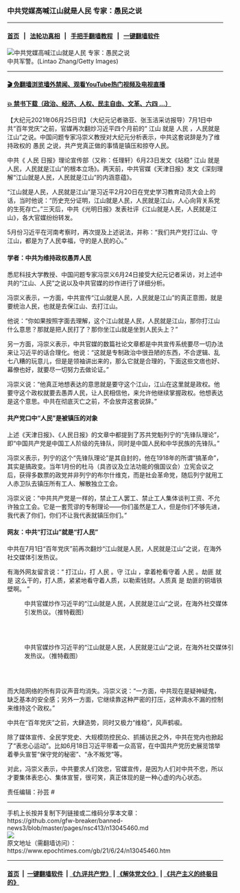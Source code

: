 ### 中共党媒高喊江山就是人民 专家：愚民之说
------------------------

#### [首页](https://github.com/gfw-breaker/banned-news3/blob/master/README.md) &nbsp;&nbsp;|&nbsp;&nbsp; [法轮功真相](https://github.com/begood0513/basic/blob/master/README.md)  &nbsp;&nbsp;|&nbsp;&nbsp; [手把手翻墙教程](https://github.com/gfw-breaker/guides/wiki)  &nbsp;&nbsp;|&nbsp;&nbsp; [一键翻墙软件](https://github.com/gfw-breaker/nogfw/blob/master/README.md)  



<div><img alt="中共党媒高喊江山就是人民 专家：愚民之说" class="attachment-djy_600_400 size-djy_600_400 wp-post-image" src="https://i.epochtimes.com/assets/uploads/2018/05/1404271402332054-600x400-1.jpg"/>
<div class="caption">
 中共军警。(Lintao Zhang/Getty Images)
</div></div><hr/>

#### [ 🎬  免翻墙浏览墙外禁闻、观看YouTube热门视频及电视直播](https://github.com/gfw-breaker/HelloWorld)

#### [ 💥  禁书下载（政治、经济、人权、民主自由、文革、六四 ...）](https://github.com/gfw-breaker/books/blob/master/README.md)

<div><p>
 【大纪元2021年06月25日讯】（大纪元记者骆亚、张玉洁采访报导）7月1日中共“百年党庆”之前，官媒再次翻炒习近平四个月前的“
 <ok href="https://www.epochtimes.com/gb/tag/%E6%B1%9F%E5%B1%B1.html">
  江山
 </ok>
 就是
 <ok href="https://www.epochtimes.com/gb/tag/%E4%BA%BA%E6%B0%91.html">
  人民
 </ok>
 ，人民就是江山”之说。中国问题专家冯崇义教授对大纪元分析表示，中共这套说辞是为了维持政权的
 <ok href="https://www.epochtimes.com/gb/tag/%E6%84%9A%E6%B0%91.html">
  愚民
 </ok>
 之说，共产党真正做的事情是镇压和掠夺人民。
</p>
<p>
 中共《
 <ok href="https://www.epochtimes.com/gb/tag/%E4%BA%BA%E6%B0%91.html">
  人民
 </ok>
 日报》理论宣传部（又称：任理轩）6月23日发文《站稳“
 <ok href="https://www.epochtimes.com/gb/tag/%E6%B1%9F%E5%B1%B1.html">
  江山
 </ok>
 就是人民，人民就是江山”的根本立场》。两天前，中共官媒《天津日报》发文《深刻理解“江山就是人民，人民就是江山”的内涵意蕴》。
</p>
<p>
 “江山就是人民，人民就是江山”是习近平2月20日在党史学习教育动员大会上的话，当时他说：“历史充分证明，江山就是人民，人民就是江山，人心向背关系党的生死存亡。”三天后，中共《光明日报》发表社评《江山就是人民，人民就是江山》，各大官媒纷纷转发。
</p>
<p>
 5月份习近平在河南考察时，再次提及上述说法，并称：“我们共产党打江山、守江山，都是为了人民幸福，守的是人民的心。”
</p>
<h4>
 学者：中共为维持政权愚弄人民
</h4>
<p>
 悉尼科技大学教授、中国问题专家冯崇义6月24日接受大纪元记者采访，对上述中共的“江山、人民”之说以及中共官媒的炒作进行了详细分析。
</p>
<p>
 冯崇义表示，一方面，中共宣传“江山就是人民，人民就是江山”的真正意图，就是要统治人民，也就是去保江山、去打江山。
</p>
<p>
 他说：“你如果按照字面去理解，这个江山就是人民，人民就是江山，那你打江山什么意思？那就是把人民打了？那你坐江山就是坐到人民头上？”
</p>
<p>
 另一方面，冯崇义表示，中共官媒的数篇社论文章都是中共宣传系统要尽一切办法来让习近平的话合理化。他说：“这就是专制政治中很丑陋的东西，不合逻辑、乱七八糟的玩意儿，但是是领袖讲出来的，那么它就是合理的，下面这些文痞也好、幕僚也好，就要尽一切努力去做论证。”
</p>
<p>
 冯崇义说：“他真正地想表达的意思就是要守这个江山，江山在这里就是政权。他要守这个政权就要去愚弄人民，让人民相信他，来允许他继续掌握政权。他想表达是这个意思。中共在彻底灭亡之前，不会放弃这套说辞。”
</p>
<h4>
 共产党口中“人民”是被镇压的对象
</h4>
<p>
 上述《天津日报》、《人民日报》的文章中都提到了苏共党魁列宁的“先锋队理论”，即“中国共产党是中国工人阶级的先锋队，同时是中国人民和中华民族的先锋队。”
</p>
<p>
 冯崇义表示，列宁的这个“先锋队理论”是其自封的，他在1918年的所谓“搞革命”，其实是搞政变。当年1月份的杜马（具咨议及立法功能的俄国议会）立宪会议之后，获得多数票的政党并非列宁的布尔什维克，而是社会革命党，随后列宁就用工人赤卫队去镇压所有工人、解散独立工会。
</p>
<p>
 冯崇义说：“中共共产党是一样的，禁止工人罢工、禁止工人集体谈判工资、不允许独立工会。它是一套荒谬的专制理论——你们虽然是工人，但是你们不够先进，我代表了你们，你们不让我代表就镇压你们。”
</p>
<h4>
 网友：中共“打江山”就是“打人民”
</h4>
<p>
 中共在7月1日“百年党庆”前再次翻炒“江山就是人民，人民就是江山”之说，在海外社交媒体引发热议。
</p>
<p>
 有海外网友留言说：“
 <span class="css-901oao css-16my406 r-poiln3 r-bcqeeo r-qvutc0">
  打江山，打
 </span>
 <span class="css-901oao css-16my406 r-poiln3 r-b88u0q r-bcqeeo r-qvutc0">
  人民
 </span>
 <span class="css-901oao css-16my406 r-poiln3 r-bcqeeo r-qvutc0">
  。守
 </span>
 <span class="css-901oao css-16my406 r-poiln3 r-b88u0q r-bcqeeo r-qvutc0">
  江山
 </span>
 <span class="css-901oao css-16my406 r-poiln3 r-bcqeeo r-qvutc0">
  ，拿着枪看守着
 </span>
 <span class="css-901oao css-16my406 r-poiln3 r-b88u0q r-bcqeeo r-qvutc0">
  人民
 </span>
 <span class="css-901oao css-16my406 r-poiln3 r-bcqeeo r-qvutc0">
  。劫匪
 </span>
 <span class="css-901oao css-16my406 r-poiln3 r-b88u0q r-bcqeeo r-qvutc0">
  就
 </span>
 <span class="css-901oao css-16my406 r-poiln3 r-b88u0q r-bcqeeo r-qvutc0">
  是
 </span>
 <span class="css-901oao css-16my406 r-poiln3 r-bcqeeo r-qvutc0">
  这么干的，打人质，紧紧地看守着人质，以勒索钱财。人质真
 </span>
 <span class="css-901oao css-16my406 r-poiln3 r-b88u0q r-bcqeeo r-qvutc0">
  是
 </span>
 <span class="css-901oao css-16my406 r-poiln3 r-bcqeeo r-qvutc0">
  劫匪的铜墙铁壁啊。
 </span>
 ”
</p>
<figure aria-describedby="caption-attachment-13045516" class="wp-caption aligncenter" id="attachment_13045516" style="width: 484px">
 <ok href="https://i.epochtimes.com/assets/uploads/2021/06/id13045516-ccp1.png" target="_blank">
  <img alt="" class="wp-image-13045516" src="https://i.epochtimes.com/assets/uploads/2021/06/id13045516-ccp1-600x421.png"/>
 </ok>
 <br/><figcaption class="wp-caption-text" id="caption-attachment-13045516">
  中共官媒炒作习近平的“江山就是人民，人民就是江山”之说，在海外社交媒体引发热议。（推特截图）
 </figcaption><br/>
</figure><br/>
<figure aria-describedby="caption-attachment-13045518" class="wp-caption aligncenter" id="attachment_13045518" style="width: 499px">
 <ok href="https://i.epochtimes.com/assets/uploads/2021/06/id13045518-ccp2.png" target="_blank">
  <img alt="" class="wp-image-13045518" src="https://i.epochtimes.com/assets/uploads/2021/06/id13045518-ccp2-600x404.png"/>
 </ok>
 <br/><figcaption class="wp-caption-text" id="caption-attachment-13045518">
  中共官媒炒作习近平的“江山就是人民，人民就是江山”之说，在海外社交媒体引发热议。（推特截图）
 </figcaption><br/>
</figure><br/>
<p>
 而大陆网络的所有异议声音均消失。冯崇义说：“一方面，中共现在是疑神疑鬼，缺乏基本的安全感；另外一方面，它继续靠这种严密的打压，这种滴水不漏的控制来维持这个政权。”
</p>
<p>
 中共在“百年党庆”之前，大肆造势，同时又极力“维稳”，风声鹤唳。
</p>
<p>
 除了媒体宣传、全民学党史、大规模防控民众、抓捕访民之外，中共在党内也掀起了“表忠心运动”。比如6月18日习近平带着一众高官，在中国共产党历史展览馆举着拳头宣誓“保守党的秘密”、“永不叛党”等。
</p>
<p>
 对此，冯崇义表示，中共要求人们效忠，官媒宣传，是因为人们对中共不忠，所以才要集体表忠心、集体宣誓，很可笑，真正体现的是一种心虚的内心状态。
</p>
<p>
 责任编辑：孙芸 #
</p>
</div>
<hr/>
手机上长按并复制下列链接或二维码分享本文章：<br/>
https://github.com/gfw-breaker/banned-news3/blob/master/pages/nsc413/n13045460.md <br/>
<a href='https://github.com/gfw-breaker/banned-news3/blob/master/pages/nsc413/n13045460.md'><img src='https://github.com/gfw-breaker/banned-news3/blob/master/pages/nsc413/n13045460.md.png'/></a> <br/>
原文地址（需翻墙访问）：https://www.epochtimes.com/gb/21/6/24/n13045460.htm


------------------------
#### [首页](https://github.com/gfw-breaker/banned-news3/blob/master/README.md) &nbsp;|&nbsp; [一键翻墙软件](https://github.com/gfw-breaker/nogfw/blob/master/README.md) &nbsp;| [《九评共产党》](https://github.com/gfw-breaker/9ping.md/blob/master/README.md#九评之一评共产党是什么) | [《解体党文化》](https://github.com/gfw-breaker/jtdwh.md/blob/master/README.md) | [《共产主义的终极目的》](https://github.com/gfw-breaker/gczydzjmd.md/blob/master/README.md)


<img src='http://gfw-breaker.win/banned-news3/pages/nsc413/n13045460.md' width='0px' height='0px'/>